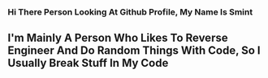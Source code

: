 ### Hi There Person Looking At Github Profile, My Name Is Smint
## I'm Mainly A Person Who Likes To Reverse Engineer And Do Random Things With Code, So I Usually Break Stuff In My Code

<!--
**SmintOverflow/SmintOverflow** is a ✨ _special_ ✨ repository because its `README.md` (this file) appears on your GitHub profile -–!>

